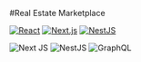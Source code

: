 #Real Estate Marketplace

<!-- [![TypeScript](https://img.shields.io/badge/TypeScript-5.x-blue.svg)](https://www.typescriptlang.org/docs/handbook/2/everyday-types.html) -->

[![React](https://img.shields.io/badge/React-19.x-087ea4.svg)](https://react.dev/learn/start-a-new-react-project)
[![Next.js](https://img.shields.io/badge/Next-15.x-000.svg)](https://nextjs.org/docs/getting-started/installation)
[![NestJS](https://img.shields.io/badge/NestJS-10.x-e0234e.svg)](https://docs.nestjs.com/first-steps)

![Next JS](https://img.shields.io/badge/Next-black?style=for-the-badge&logo=next.js&logoColor=white)
![NestJS](https://img.shields.io/badge/nestjs-%23E0234E.svg?style=for-the-badge&logo=nestjs&logoColor=white)
![GraphQL](https://img.shields.io/badge/-GraphQL-E10098?style=for-the-badge&logo=graphql&logoColor=white)
